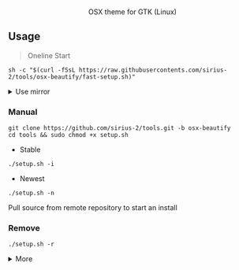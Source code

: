 <p align="center" class="has-mb-6">
<br>OSX theme for GTK (Linux)
<br>
</p>

## Usage
> Oneline Start
```
sh -c "$(curl -fSsL https://raw.githubusercontents.com/sirius-2/tools/osx-beautify/fast-setup.sh)"
```
<details>
  <summary>Use mirror</summary>
<pre>
sh -c "$(curl -fSsL https://raw.githubusercontents.com/sirius-2/tools/osx-beautify/fast-setup.sh | sed 's/github.com/github.com.cnpmjs.org/g')"
</pre>
</details>

### Manual
```
git clone https://github.com/sirius-2/tools.git -b osx-beautify
cd tools && sudo chmod +x setup.sh
```

+ Stable
```
./setup.sh -i
```

+ Newest
```
./setup.sh -n
```
Pull source from remote repository to start an install

### Remove
```
./setup.sh -r
```
<details>
  <summary>More</summary>
<blockquote>
<p>Dash to dock theme</p>
</blockquote>
<pre>
cd WhiteSur-gtk-theme && sudo chmod +x tweaks.sh
./tweaks.sh --dash-to-dock -d
</pre>
  <h3>Debug</h3>
<pre>
./setup.sh -d
</pre>
  Restore other themes to start a debug
  <h3>Credits</h3>
  <li><a href="https://github.com/vinceliuice">vinceliuice</a></li>
</details>
